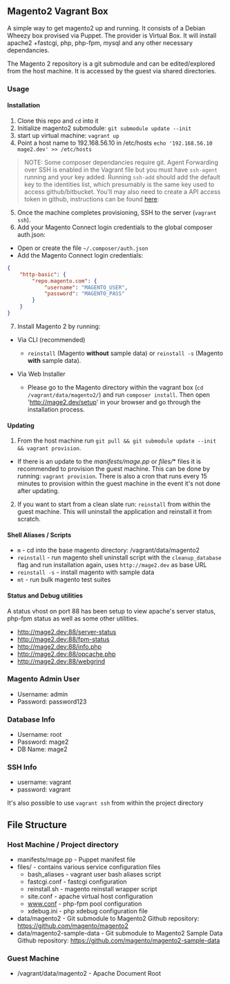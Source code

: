 ## Magento2 Vagrant Box
A simple way to get magento2 up and running. It consists of a Debian Wheezy box provised via Puppet. The provider is Virtual Box. It will install apache2 +fastcgi, php, php-fpm, mysql and any other necessary dependancies.

The Magento 2 repository is a git submodule and can be edited/explored from the host machine. It is accessed by the guest via shared directories.

### Usage
#### Installation
1. Clone this repo and `cd` into it
2. Initialize magento2 submodule: `git submodule update --init`
3. start up virtual machine: `vagrant up`
4. Point a host name to 192.168.56.10 in /etc/hosts `echo '192.168.56.10 mage2.dev' >> /etc/hosts`
>NOTE: Some composer dependancies require git. Agent Forwarding over SSH is enabled in the Vagrant file but you must have `ssh-agent` running and your key added. Running `ssh-add` should add the default key to the identities list, which presumably is the same key used to access github/bitbucket. You'll may also need to create a API access token in github, instructions can be found [here](http://devdocs.magento.com/guides/v2.0/install-gde/trouble/git/tshoot_rate-limit.html): 
5. Once the machine completes provisioning, SSH to the server (`vagrant ssh`).
6. Add your Magento Connect login credentials to the global composer auth.json:

  * Open or create the file `~/.composer/auth.json`
  * Add the Magento Connect login credentials:

  ```json
  {
      "http-basic": {
          "repo.magento.com": {
              "username": "MAGENTO_USER",
              "password": "MAGENTO_PASS"
          }
      }
  }
  ```

7. Install Magento 2 by running:

 * Via CLI (recommended)

   * `reinstall` (Magento **without** sample data) or `reinstall -s` (Magento **with** sample data).

 * Via Web Installer

   * Please go to the Magento directory within the vagrant box (`cd /vagrant/data/magento2/`) and run `composer install`. Then open 'http://mage2.dev/setup' in your browser and go through the installation process.

#### Updating
1. From the host machine run `git pull && git submodule update --init && vagrant provision`.
  * If there is an update to the *manifests/mage.pp* or *files/** files it is recommended to provision the guest machine. This can be done by running: `vagrant provision`. There is also a cron that runs every 15 minutes to
provision within the guest machine in the event it's not done after updating.
2. If you want to start from a clean slate run: `reinstall` from within the guest machine. This will uninstall the application and reinstall it from scratch.


#### Shell Aliases / Scripts
* `m` - cd into the base magento directory: /vagrant/data/magento2
* `reinstall` - run magento shell uninstall script with the `cleanup_database` flag and run installation again, uses `http://mage2.dev` as base URL
 * `reinstall -s` - install magento with sample data
* `mt` - run bulk magento test suites

#### Status and Debug utilities
A status vhost on port 88 has been setup to view apache's server status, php-fpm status as well as some other utilities.

* http://mage2.dev:88/server-status
* http://mage2.dev:88/fpm-status
* http://mage2.dev:88/info.php
* http://mage2.dev:88/opcache.php
* http://mage2.dev:88/webgrind

### Magento Admin User
* Username: admin
* Password: password123

### Database Info
* Username: root
* Password: mage2
* DB Name: mage2

### SSH Info
* username: vagrant
* password: vagrant

It's also possible to use `vagrant ssh` from within the project directory

## File Structure

### Host Machine / Project directory
* manifests/mage.pp - Puppet manifest file
* files/ - contains various service configuration files
  * bash_aliases - vagrant user bash aliases script
  * fastcgi.conf - fastcgi configuration
  * reinstall.sh - magento reinstall wrapper script
  * site.conf - apache virtual host configuration
  * www.conf - php-fpm pool configuration
  * xdebug.ini - php xdebug configuration file
* data/magento2 - Git submodule to Magento2 Github repository: https://github.com/magento/magento2
* data/magento2-sample-data - Git submodule to Magento2 Sample Data Github repository: https://github.com/magento/magento2-sample-data

### Guest Machine
* /vagrant/data/magento2 - Apache Document Root
